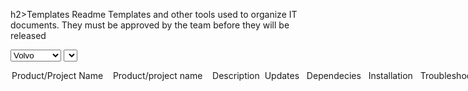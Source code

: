 h2>Templates Readme</h2>
Templates and other tools used to organize  IT documents. They must be approved by the team before they will be released

<select>              <option value="volvo">Volvo</option>              <option value="saab">Saab</option>              <option value="mercedes">Mercedes</option>              <option value="audi">Audi</option></select> 
<select> 
  <option value="template"><h3><a href="Product templateProduct template">Product/Project Name</a></h3>
    <ul>
  <option value="name">Product/project name</option>
    <option value="description">Description</option>
  <option value="updates">Updates</option>
   <option value="dependencies">Dependecies</option>
   <option value="install">Installation</option>
   <option value="trouble">Troubleshooting</option>
  </select>
 <h2> <a href="https://wiki.digitalglobe.com/display/ISDECS/Product+Updates+Template">Product/Project Updates</a></h2>
<h2>  <a href="https://wiki.digitalglobe.com/display/ISDECS/Deployment+Notice+Template">Deployment</a></h2>
 <h2> <a href="https://wiki.digitalglobe.com/display/ISDECS/Major+Incident+Template">Major Incidents</a></h2>
 
<h2> Usage
<ul>
    <li>  Quick Start Guide</li>
     <li>  User Guide</li>
    <li>   Installation Guide</li>
    <li>   Developer/System Administrator Guide</li>

